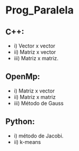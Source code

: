 # Prog_Paralela
## C++: 
* i) Vector x vector
* ii) Matriz x vector 
* iii) Matriz x matriz. 
## OpenMp: 
* i) Matriz x vector 
* ii) Matriz x matriz 
* iii) Método de Gauss  
## Python: 
* i) método de Jacobi. 
* ii) k-means
